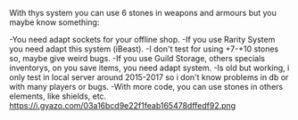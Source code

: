 With thys system you can use 6 stones in weapons and armours but you maybe know something:

-You need adapt sockets for your offline shop.
-If you use Rarity System you need adapt this system (iBeast).
-I don't test for using +7-+10 stones so, maybe give weird bugs.
-If you use Guild Storage, others specials inventorys, on you save items, you need adapt system.
-Is old but working, i only test in local server around 2015-2017 so i don't know problems in db or with many players or bugs.
-With more code, you can use stones in others elements, like shields, etc.
https://i.gyazo.com/03a16bcd9e22f1feab165478dffedf92.png
